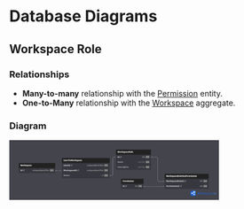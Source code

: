# Database Diagrams

## Workspace Role

### Relationships

- **Many-to-many** relationship with the [Permission](../../entities/Entity.Permission.md) entity.
- **One-to-Many** relationship with the [Workspace](../../aggregates/Aggregate.Workspace.md) aggregate.

### Diagram

<img src="../../../images/domain/diagrams/entities/diagram.workspace-role.png" alt="Workspace Role Diagram" width="75%"/>
